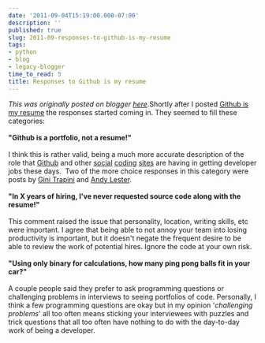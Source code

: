 ```yaml
---
date: '2011-09-04T15:19:00.000-07:00'
description: ''
published: true
slug: 2011-09-responses-to-github-is-my-resume
tags:
- python
- blog
- legacy-blogger
time_to_read: 5
title: Responses to Github is my resume
---
```


*This was originally posted on blogger [here](https://pydanny.blogspot.com/2011/09/responses-to-github-is-my-resume.html)*.Shortly after I posted <a href="http://pydanny.blogspot.com/2011/08/github-is-my-resume.html">Github is my resume</a>&nbsp;the responses started coming in. They seemed to fill these categories:<br /><br /><b>"Github is a portfolio, not a resume!"</b><br /><br />I think this is rather valid, being a much more accurate description of the role that <a href="https://github.com/">Github</a> and other <a href="http://bitbucket.org/">social</a> <a href="http://sourceforge.net/">coding</a> <a href="http://launchpad.net/">sites</a> are having in getting developer jobs these days. &nbsp;Two of the more choice responses in this category were posts by <a href="https://plus.google.com/u/0/113612142759476883204/posts/esANZdjrgkn">Gini Trapini</a>&nbsp;and <a href="http://petdance.com/2011/08/your-github-account-is-not-your-portfolio-but-its-a-start/">Andy Lester</a>.<br /><br /><b>"In X years of hiring, I've never requested source code along with the resume!"</b><br /><br />This comment raised the issue that personality, location, writing skills, etc were important. I agree that being able to not annoy your team into losing productivity is important, but it doesn't negate the frequent desire to be able to review the work of potential hires. Ignore the code at your own risk.<br /><br /><b>"Using only binary for calculations, how many ping pong balls fit in your car?"</b><br /><br />A couple people said they prefer to ask programming questions or challenging problems in interviews to seeing portfolios of code. Personally, I think a few programming questions are okay but in my opinion '<i>challenging problems</i>' all too often means sticking your interviewees with puzzles and trick questions that all too often have nothing to do with the day-to-day work of being a developer.
